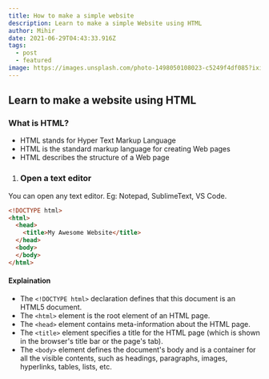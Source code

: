 ```yaml
---
title: How to make a simple website
description: Learn to make a simple Website using HTML
author: Mihir
date: 2021-06-29T04:43:33.916Z
tags:
  - post
  - featured
image: https://images.unsplash.com/photo-1498050108023-c5249f4df085?ixid=MnwxMjA3fDB8MHxzZWFyY2h8OXx8d2Vic2l0ZXxlbnwwfHwwfHw%3D&ixlib=rb-1.2.1&auto=format&fit=crop&w=500&q=60
---
```

## Learn to make a website using HTML

### What is HTML?

* HTML stands for Hyper Text Markup Language
* HTML is the standard markup language for creating Web pages
* HTML describes the structure of a Web page

1. ### Open a text editor

You can open any text editor. Eg: Notepad, SublimeText, VS Code.

```html
<!DOCTYPE html>
<html>
  <head>
    <title>My Awesome Website</title>
  </head>
  <body>
  </body>
</html>
```

#### Explaination

* The `<!DOCTYPE html>` declaration defines that this document is an HTML5 document.
* The `<html>` element is the root element of an HTML page.
* The `<head>` element contains meta-information about the HTML page.
* The `<title>` element specifies a title for the HTML page (which is shown in the browser's title bar or the page's tab).
* The `<body>` element defines the document's body and is a container for all the visible contents, such as headings, paragraphs, images, hyperlinks, tables, lists, etc.